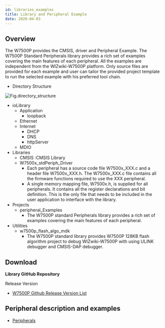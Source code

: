 ```yaml
---
id: libraries_examples
title: Library and Peripheral Example
date: 2020-04-03
---
```



## Overview
The W7500P provides the CMSIS, driver and Peripheral Example.
The W7500P Standard Peripherals library provides a rich set of examples covering the main features of each peripheral. 
All the examples are independent from the WIZwiki-W7500P platform. 
Only source files are provided for each example and user can tailor the provided project template to run the selected example with his preferred tool chain. 

  - Directory Structure
  
![Fig.directory_structure](/document_framework/img/products/w7500/iolib_directory.png)

  - ioLibrary
    - Application
      - loopback
    - Ethernet
    - Internet
      - DHCP
      - DNS
      - httpServer
    - MDIO
  - Libraries
    - CMSIS :CMSIS Library
    - W7500x_stdPeriph_Driver
		- Each peripheral has a source code file W7500x_XXX.c and a header file W7500x_XXX.h. 
                  The W7500x_XXX.c file contains all the firmware functions required to use the XXX peripheral.
		- A single memory mapping file, W7500x.h, is supplied for all peripherals. 
                  It contains all the register declarations and bit definition. 
                  This is the only file that needs to be included in the user application to interface with the library.
  - Projects
    - peripheral_Examples
      - The W7500P standard Peripherals library provides a rich set of examples covering the main features of each peripheral. 
  - Utilities
    - w7500p_flash_algo_mdk
      - The W7500P standard library provides W7500P 128KB flash algorithm project to debug WIZwiki-W7500P with using ULINK debugger and CMSIS-DAP debugger.


## Download

**Library GitHub Repository**

Release Version

- [W7500P Github Release Version List](https://github.com/Wiznet/W7500P)


## Peripheral description and examples

- [Peripherals](Peripherals.md)
